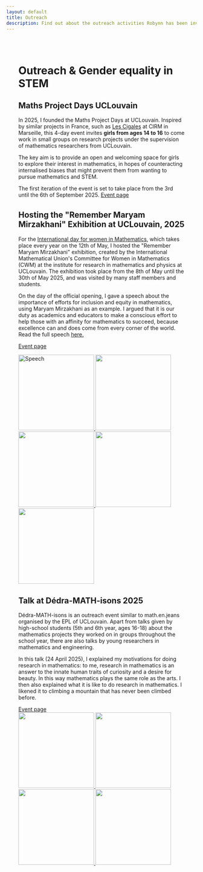 ```yaml
---
layout: default
title: Outreach
description: Find out about the outreach activities Robynn has been involved in.
---
```

  <main style="max-width:800px; margin:auto; padding:2rem;">
    <h1>Outreach & Gender equality in STEM</h1>

  <section style="margin-bottom:2rem;">
      <h2>Maths Project Days UCLouvain</h2>
      <p> In 2025, I founded the Maths Project Days at UCLouvain. Inspired by similar projects in France, such as <a href="https://www.fr-cirm-math.fr/lescigales.html" target="_blank" rel ="noopener">Les Cigales</a> at CIRM in Marseille, this 4-day event invites <b>girls from ages 14 to 16</b> to come work in small groups on research projects under the supervision of mathematics researchers from UCLouvain. 
      </p>
      <p>
        The key aim is to provide an open and welcoming space for girls to explore their interest in mathematics, in hopes of counteracting internalised biases that might prevent them from wanting to pursue mathematics and STEM. 
      </p>
      <p> The first iteration of the event is set to take place from the 3rd until the 6th of September 2025. 
      <a href="https://www.uclouvain.be/fr/facultes/sc/maths-project-days" target="_blank" rel="noopener">Event page</a></p>

    
  </section>
       <section style="margin-bottom:2rem;">
      <h2>Hosting the "Remember Maryam Mirzakhani" Exhibition at UCLouvain, 2025</h2>
      <p> For the <a href="https://may12.womeninmaths.org" target="_blank" rel="noopener">International day for women in Mathematics</a>, which takes place every year on the 12th of May, I
        hosted the "Remember Maryam Mirzakhani" exhibition, created by the International Mathematical Union's Committee for Women in Mathematics (CWM) at the institute for research in mathematics and physics at UCLouvain. The exhibition took            place from the 8th of May until the 30th of May 2025, and was visited by many staff members and students.
      </p>
      <p>
        On the day of the official opening, I gave a speech about the importance of efforts for inclusion and equity in mathematics, using Maryam Mirzakhani as an example. I argued that it is our duty as academics and educators to make a conscious effort to help those with an affinity for mathematics to succeed, because excellence can and <e> does </e> come from every corner of the world. Read the full speech
  <a href="{{ '/assets/files/speech.pdf' | relative_url }}" target="_blank" rel="opener">
    here.
  </a>
      </p>
      <p>  
      <a href="https://www.uclouvain.be/fr/facultes/sc/news/exposition-remember-maryam-mirzakhani" target="_blank" rel="noopener">Event page</a></p>

  <div class="gallery">
        <a href="{{ '/assets/images/speech.jpg' | relative_url }}" data-lightbox="rmm-gallery" >
            <img src="{{ '/assets/images/speech.jpg' | relative_url }}" alt="Speech" style="height:200px; ">
        </a>    
        <a href="{{ '/assets/images/RMM1.jpeg' | relative_url }}" data-lightbox="rmm-gallery" >
          <img src="{{ '/assets/images/RMM1.jpeg' | relative_url }}" style="height:200px; ">
        </a>
        <a href="{{ '/assets/images/RMM2.jpeg' | relative_url }}" data-lightbox="rmm-gallery" >
          <img src="{{ '/assets/images/RMM2.jpeg' | relative_url }}" style="height:200px; ">
        </a>
         <a href="{{ '/assets/images/RMM3.jpeg' | relative_url }}" data-lightbox="rmm-gallery" >
          <img src="{{ '/assets/images/RMM3.jpeg' | relative_url }}" style="height:200px;; ">
        </a>
          <a href="{{ '/assets/images/RMM4.jpg' | relative_url }}" data-lightbox="rmm-gallery" >
          <img src="{{ '/assets/images/RMM4.jpg' | relative_url }}" style="height:200px;; ">
        </a>
      </div>
    </section>

    
  <section style="margin-bottom:2rem;">
      <h2>Talk at Dédra-MATH-isons 2025</h2>
      <p>Dédra-MATH-isons is an outreach event similar to math.en.jeans organised by the EPL of UCLouvain. Apart from talks given by high-school students (5th and 6th year, ages 16-18) about the mathematics projects they worked on in groups throughout the school year, there are also talks by young researchers in mathematics and engineering. </p>
      <p> In this talk (24 April 2025), I explained my motivations for doing research in mathematics: to me, research in mathematics is an answer to the innate human traits of curiosity and a desire for beauty. In this way mathematics plays the same role as the arts. I then also explained what it is like to do research in mathematics. I likened it to climbing a mountain that has never been climbed before. </p>
      <a href="https://www.uclouvain.be/fr/facultes/epl/dedra-math-isons" target="_blank" rel="noopener">Event page</a>


  <div class="gallery">
        <a href="{{ '/assets/images/canvas.PNG' | relative_url }}" data-lightbox="dedra-gallery" >
            <img src="{{ '/assets/images/canvas.PNG' | relative_url }}" style="height:200px; ">
        </a>    
        <a href="{{ '/assets/images/curiosite.jpg' | relative_url }}" data-lightbox="dedra-gallery" >
          <img src="{{ '/assets/images/curiosite.jpg' | relative_url }}" style="height:200px; ">
        </a>
        <a href="{{ '/assets/images/question.jpg' | relative_url }}" data-lightbox="dedra-gallery" >
          <img src="{{ '/assets/images/question.jpg' | relative_url }}" style="height:200px; ">
        </a>
         <a href="{{ '/assets/images/theorem.jpg' | relative_url }}" data-lightbox="dedra-gallery" >
          <img src="{{ '/assets/images/theorem.jpg' | relative_url }}" style="height:200px;; ">
        </a>
      </div>
    </section>
  </main>
